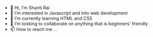 - 👋 Hi, I’m Shanti Rai
- 👀 I’m interested in Javascript and into web development
- 🌱 I’m currently learning HTML and CSS
- 💞️ I’m looking to collaborate on anything that is beginners' friendly
- 📫 How to reach me ...

<!---
montestmon/montestmon is a ✨ special ✨ repository because its `README.md` (this file) appears on your GitHub profile.
You can click the Preview link to take a look at your changes.
--->
